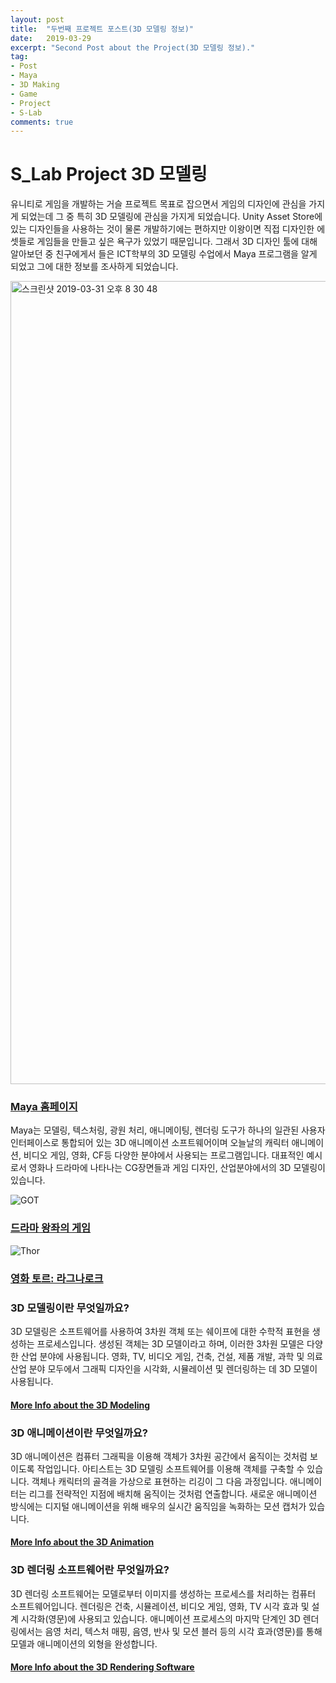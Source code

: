 ```yaml
---
layout: post
title:  "두번째 프로젝트 포스트(3D 모델링 정보)"
date:   2019-03-29
excerpt: "Second Post about the Project(3D 모델링 정보)."
tag: 
- Post
- Maya
- 3D Making
- Game
- Project
- S-Lab
comments: true
---
```


# S_Lab Project 3D 모델링

유니티로 게임을 개발하는 거슬 프로젝트 목표로 잡으면서 게임의 디자인에 관심을 가지게 되었는데 그 중 특히 3D 모델링에 관심을 가지게 되었습니다.
Unity Asset Store에 있는 디자인들을 사용하는 것이 물론 개발하기에는 편하지만 이왕이면 직접 디자인한 에셋들로 게임들을 만들고 싶은 욕구가 있었기 때문입니다.
그래서 3D 디자인 툴에 대해 알아보던 중 친구에게서 들은 ICT학부의 3D 모델링 수업에서 Maya 프로그램을 알게 되었고 그에 대한 정보를 조사하게 되었습니다.



<img width="1285" alt="스크린샷 2019-03-31 오후 8 30 48" src="https://user-images.githubusercontent.com/39361933/55288543-04d98280-53f4-11e9-9a48-2713b46859c1.png">


### [Maya 홈페이지](https://www.autodesk.co.kr/products/maya/overview)
Maya는 모델링, 텍스처링, 광원 처리, 애니메이팅, 렌더링 도구가 하나의 일관된 사용자 인터페이스로 통합되어 있는 3D 애니메이션 소프트웨어이며 오늘날의 캐릭터 애니메이션, 비디오 게임, 영화, CF등 다양한 분야에서 사용되는 프로그램입니다. 
대표적인 예시로서 영화나 드라마에 나타나는 CG장면들과 게임 디자인, 산업분야에서의 3D 모델링이 있습니다.

![GOT](https://user-images.githubusercontent.com/39361933/55288709-7a465280-53f6-11e9-8ba1-b7e45bfe98f1.jpg)
### [드라마 왕좌의 게임](https://area.autodesk.com/life-in-3d/mackevision-on-game-of-thrones-season-7/)



![Thor](https://user-images.githubusercontent.com/39361933/55288821-f8efbf80-53f7-11e9-9c85-72c349353473.jpg)
### [영화 토르: 라그나로크](https://area.autodesk.com/life-in-3d/rising-sun-pictures-on-thor-ragnarok/)



### 3D 모델링이란 무엇일까요?
3D 모델링은 소프트웨어를 사용하여 3차원 객체 또는 쉐이프에 대한 수학적 표현을 생성하는 프로세스입니다. 생성된 객체는 3D 모델이라고 하며, 이러한 3차원 모델은 다양한 산업 분야에 사용됩니다.
영화, TV, 비디오 게임, 건축, 건설, 제품 개발, 과학 및 의료 산업 분야 모두에서 그래픽 디자인을 시각화, 시뮬레이션 및 렌더링하는 데 3D 모델이 사용됩니다.
#### [More Info about the 3D Modeling](https://www.autodesk.co.kr/solutions/3d-modeling-software)



### 3D 애니메이션이란 무엇일까요?
3D 애니메이션은 컴퓨터 그래픽을 이용해 객체가 3차원 공간에서 움직이는 것처럼 보이도록 작업입니다. 아티스트는 3D 모델링 소프트웨어를 이용해 객체를 구축할 수 있습니다. 객체나 캐릭터의 골격을 가상으로 표현하는 리깅이 그 다음 과정입니다. 애니메이터는 리그를 전략적인 지점에 배치해 움직이는 것처럼 연출합니다. 
새로운 애니메이션 방식에는 디지털 애니메이션을 위해 배우의 실시간 움직임을 녹화하는 모션 캡처가 있습니다.
#### [More Info about the 3D Animation](https://www.autodesk.co.kr/solutions/3d-animation-software)




### 3D 렌더링 소프트웨어란 무엇일까요?
3D 렌더링 소프트웨어는 모델로부터 이미지를 생성하는 프로세스를 처리하는 컴퓨터 소프트웨어입니다. 렌더링은 건축, 시뮬레이션, 비디오 게임, 영화, TV 시각 효과 및 설계 시각화(영문)에 사용되고 있습니다. 
애니메이션 프로세스의 마지막 단계인 3D 렌더링에서는 음영 처리, 텍스처 매핑, 음영, 반사 및 모션 블러 등의 시각 효과(영문)를 통해 모델과 애니메이션의 외형을 완성합니다.
#### [More Info about the 3D Rendering Software](https://www.autodesk.co.kr/solutions/3d-rendering-software)



